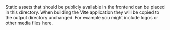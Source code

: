 Static assets that should be publicly available in the frontend can be
placed in this directory.  When building the Vite application they will
be copied to the output directory unchanged.  For example you might
include logos or other media files here.